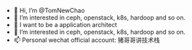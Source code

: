 - 👋 Hi, I’m @TomNewChao
- 👀 I’m interested in ceph, openstack, k8s, hardoop and so on.
- 🌱 I want to be a application architect
- 💞️ I’m interested in ceph, openstack, k8s, hardoop and so on.
- 📫 Personal wechat official account: 猪哥哥讲技术栈
